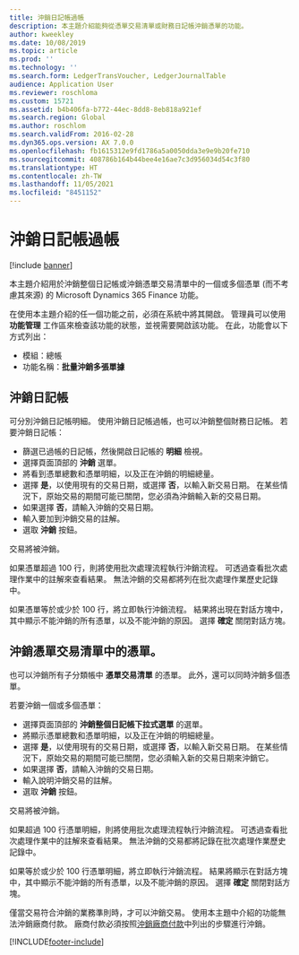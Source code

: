 ```yaml
---
title: 沖銷日記帳過帳
description: 本主題介紹能夠從憑單交易清單或財務日記帳沖銷憑單的功能。
author: kweekley
ms.date: 10/08/2019
ms.topic: article
ms.prod: ''
ms.technology: ''
ms.search.form: LedgerTransVoucher, LedgerJournalTable
audience: Application User
ms.reviewer: roschloma
ms.custom: 15721
ms.assetid: b4b406fa-b772-44ec-8dd8-8eb818a921ef
ms.search.region: Global
ms.author: roschlom
ms.search.validFrom: 2016-02-28
ms.dyn365.ops.version: AX 7.0.0
ms.openlocfilehash: fb1615312e9fd1786a5a0050dda3e9e9b20fe710
ms.sourcegitcommit: 408786b164b44bee4e16ae7c3d956034d54c3f80
ms.translationtype: HT
ms.contentlocale: zh-TW
ms.lasthandoff: 11/05/2021
ms.locfileid: "8451152"
---
```

# <a name="reverse-journal-posting"></a>沖銷日記帳過帳

[!include [banner](../includes/banner.md)]

本主題介紹用於沖銷整個日記帳或沖銷憑單交易清單中的一個或多個憑單 (而不考慮其來源) 的 Microsoft Dynamics 365 Finance 功能。 

在使用本主題介紹的任一個功能之前，必須在系統中將其開啟。 管理員可以使用 **功能管理** 工作區來檢查該功能的狀態，並視需要開啟該功能。 在此，功能會以下方式列出：
 - 模組：總帳
 - 功能名稱：**批量沖銷多張單據**

## <a name="reversing-journals"></a>沖銷日記帳

可分別沖銷日記帳明細。 使用沖銷日記帳過帳，也可以沖銷整個財務日記帳。 若要沖銷日記帳： 

- 篩選已過帳的日記帳，然後開啟日記帳的 **明細** 檢視。
- 選擇頁面頂部的 **沖銷** 選單。
- 將看到憑單總數和憑單明細，以及正在沖銷的明細總量。
- 選擇 **是**，以使用現有的交易日期，或選擇 **否**，以輸入新交易日期。 在某些情況下，原始交易的期間可能已關閉，您必須為沖銷輸入新的交易日期。
- 如果選擇 **否**，請輸入沖銷的交易日期。 
- 輸入要加到沖銷交易的註解。
- 選取 **沖銷** 按鈕。

交易將被沖銷。 

如果憑單超過 100 行，則將使用批次處理流程執行沖銷流程。 可透過查看批次處理作業中的註解來查看結果。 無法沖銷的交易都將列在批次處理作業歷史記錄中。

如果憑單等於或少於 100 行，將立即執行沖銷流程。 結果將出現在對話方塊中，其中顯示不能沖銷的所有憑單，以及不能沖銷的原因。 選擇 **確定** 關閉對話方塊。

## <a name="reversing-vouchers-from-the-voucher-transaction-list"></a>沖銷憑單交易清單中的憑單。 

也可以沖銷所有子分類帳中 **憑單交易清單** 的憑單。 此外，還可以同時沖銷多個憑單。 

若要沖銷一個或多個憑單： 

- 選擇頁面頂部的 **沖銷整個日記帳下拉式選單** 的選單。
- 將顯示憑單總數和憑單明細，以及正在沖銷的明細總量。
- 選擇 **是**，以使用現有的交易日期，或選擇 **否**，以輸入新交易日期。 在某些情況下，原始交易的期間可能已關閉，您必須輸入新的交易日期來沖銷它。
- 如果選擇 **否**，請輸入沖銷的交易日期。 
- 輸入說明沖銷交易的註解。
- 選取 **沖銷** 按鈕。

交易將被沖銷。 

如果超過 100 行憑單明細，則將使用批次處理流程執行沖銷流程。 可透過查看批次處理作業中的註解來查看結果。 無法沖銷的交易都將記錄在批次處理作業歷史記錄中。

如果等於或少於 100 行憑單明細，將立即執行沖銷流程。 結果將顯示在對話方塊中，其中顯示不能沖銷的所有憑單，以及不能沖銷的原因。 選擇 **確定** 關閉對話方塊。

僅當交易符合沖銷的業務準則時，才可以沖銷交易。 使用本主題中介紹的功能無法沖銷廠商付款。 廠商付款必須按照[沖銷廠商付款](../accounts-payable/reverse-vendor-payment.md)中列出的步驟進行沖銷。



[!INCLUDE[footer-include](../../includes/footer-banner.md)]
